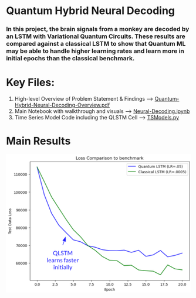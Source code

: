 # Quantum Hybrid Neural Decoding

### In this project, the brain signals from a monkey are decoded by an LSTM with Variational Quantum Circuits. These results are compared against a classical LSTM to show that Quantum ML may be able to handle higher learning rates and learn more in initial epochs than the classical benchmark.

# Key Files: 

1. High-level Overview of Problem Statement & Findings --> [Quantum-Hybrid-Neural-Decoding-Overview.pdf](https://docs.google.com/presentation/d/1hoGrlTZ9uWxV6_UNjgkVMt5lCf7xixEoYJniV4pD-Ns/edit?usp=sharing)
2. Main Notebook with walkthrough and visuals --> [Neural-Decoding.ipynb](./Neural-Decoding.ipynb)
3. Time Series Model Code including the QLSTM Cell --> [TSModels.py](./TSModels.py)

# Main Results

![Loss plot](images/loss.png)
